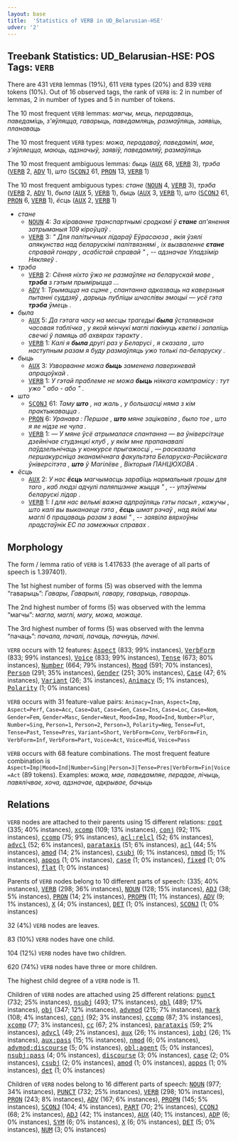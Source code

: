 ```yaml
---
layout: base
title:  'Statistics of VERB in UD_Belarusian-HSE'
udver: '2'
---
```


## Treebank Statistics: UD_Belarusian-HSE: POS Tags: `VERB`

There are 431 `VERB` lemmas (19%), 611 `VERB` types (20%) and 839 `VERB` tokens (10%).
Out of 16 observed tags, the rank of `VERB` is: 2 in number of lemmas, 2 in number of types and 5 in number of tokens.

The 10 most frequent `VERB` lemmas: <em>магчы, мець, перадаваць, паведаміць, з'яўляцца, гаварыць, паведамляць, размаўляць, заявіць, планаваць</em>

The 10 most frequent `VERB` types:  <em>можа, перадаваў, паведамілі, мае, з'яўляецца, маюць, адзначыў, заявіў, паведамляў, размаўляць</em>

The 10 most frequent ambiguous lemmas: <em>быць</em> (<tt><a href="be_hse-pos-AUX.html">AUX</a></tt> 68, <tt><a href="be_hse-pos-VERB.html">VERB</a></tt> 3), <em>трэба</em> (<tt><a href="be_hse-pos-VERB.html">VERB</a></tt> 2, <tt><a href="be_hse-pos-ADV.html">ADV</a></tt> 1), <em>што</em> (<tt><a href="be_hse-pos-SCONJ.html">SCONJ</a></tt> 61, <tt><a href="be_hse-pos-PRON.html">PRON</a></tt> 13, <tt><a href="be_hse-pos-VERB.html">VERB</a></tt> 1)

The 10 most frequent ambiguous types:  <em>стане</em> (<tt><a href="be_hse-pos-NOUN.html">NOUN</a></tt> 4, <tt><a href="be_hse-pos-VERB.html">VERB</a></tt> 3), <em>трэба</em> (<tt><a href="be_hse-pos-VERB.html">VERB</a></tt> 2, <tt><a href="be_hse-pos-ADV.html">ADV</a></tt> 1), <em>была</em> (<tt><a href="be_hse-pos-AUX.html">AUX</a></tt> 5, <tt><a href="be_hse-pos-VERB.html">VERB</a></tt> 1), <em>быць</em> (<tt><a href="be_hse-pos-AUX.html">AUX</a></tt> 3, <tt><a href="be_hse-pos-VERB.html">VERB</a></tt> 1), <em>што</em> (<tt><a href="be_hse-pos-SCONJ.html">SCONJ</a></tt> 61, <tt><a href="be_hse-pos-PRON.html">PRON</a></tt> 6, <tt><a href="be_hse-pos-VERB.html">VERB</a></tt> 1), <em>ёсць</em> (<tt><a href="be_hse-pos-AUX.html">AUX</a></tt> 2, <tt><a href="be_hse-pos-VERB.html">VERB</a></tt> 1)


* <em>стане</em>
  * <tt><a href="be_hse-pos-NOUN.html">NOUN</a></tt> 4: <em>За кіраванне транспартнымі сродкамі ў <b>стане</b> ап'янення затрыманыя 109 кіроўцаў .</em>
  * <tt><a href="be_hse-pos-VERB.html">VERB</a></tt> 3: <em>" Для палітычных лідараў Еўрасаюза , якія ўзялі апякунства над беларускімі палітвязнямі , іх вызваленне <b>стане</b> справай гонару , асабістай справай " , -- адзначае Уладзімір Някляеў .</em>
* <em>трэба</em>
  * <tt><a href="be_hse-pos-VERB.html">VERB</a></tt> 2: <em>Сёння ніхто ўжо не размаўляе на беларускай мове , <b>трэба</b> з гэтым прымірыцца ...</em>
  * <tt><a href="be_hse-pos-ADV.html">ADV</a></tt> 1: <em>Трымацца на сцэне , спантанна адказваць на каверзныя пытанні суддзяў , дарыць публіцы шчаслівы эмоцыі — усё гэта <b>трэба</b> ўмець .</em>
* <em>была</em>
  * <tt><a href="be_hse-pos-AUX.html">AUX</a></tt> 5: <em>Да гэтага часу на месцы трагедыі <b>была</b> ўсталяваная часовая таблічка , у якой мінчукі маглі пакінуць кветкі і запаліць свечкі ў памяць аб ахвярах тэракту .</em>
  * <tt><a href="be_hse-pos-VERB.html">VERB</a></tt> 1: <em>Калі я <b>была</b> другі раз у Беларусі , я сказала , што наступным разам я буду размаўляць ужо толькі па-беларуску .</em>
* <em>быць</em>
  * <tt><a href="be_hse-pos-AUX.html">AUX</a></tt> 3: <em>Узворванне можа <b>быць</b> заменена паверхневай апрацоўкай .</em>
  * <tt><a href="be_hse-pos-VERB.html">VERB</a></tt> 1: <em>У гэтай праблеме не можа <b>быць</b> ніякага кампрамісу : тут ужо " або - або " .</em>
* <em>што</em>
  * <tt><a href="be_hse-pos-SCONJ.html">SCONJ</a></tt> 61: <em>Таму <b>што</b> , на жаль , у большасці няма з кім практыкавацца .</em>
  * <tt><a href="be_hse-pos-PRON.html">PRON</a></tt> 6: <em>Уранава : Першае , <b>што</b> мяне зацікавіла , было тое , што я яе нідзе не чула .</em>
  * <tt><a href="be_hse-pos-VERB.html">VERB</a></tt> 1: <em>— У мяне ўсё атрымалася спантанна — ва ўніверсітэце дзейнічае студэнцкі клуб , у якім мне прапанавалі паўдзельнічаць у конкурсе прыгажосці , — расказала першакурсніца эканамічнага факультэта Беларуска-Расійскага ўніверсітэта , <b>што</b> ў Магілёве , Вікторыя ПАНЦЮХОВА .</em>
* <em>ёсць</em>
  * <tt><a href="be_hse-pos-AUX.html">AUX</a></tt> 2: <em>У нас <b>ёсць</b> магчымасць зарабіць нармальныя грошы для таго , каб людзі адчулі паляпшэнне жыцця " , -- упэўнены беларускі лідар .</em>
  * <tt><a href="be_hse-pos-VERB.html">VERB</a></tt> 1: <em>І для нас вельмі важна адпраўляць гэты пасыл , кажучы , што калі вы выканаеце гэта , <b>ёсць</b> шмат рэчаў , над якімі мы маглі б працаваць разам з вамі " , -- заявіла вярхоўны прадстаўнік ЕС па замежных справах .</em>

## Morphology

The form / lemma ratio of `VERB` is 1.417633 (the average of all parts of speech is 1.397401).

The 1st highest number of forms (5) was observed with the lemma “гаварыць”: <em>Гавары, Гаварылі, гавару, гаварыць, гавораць</em>.

The 2nd highest number of forms (5) was observed with the lemma “магчы”: <em>магла, маглі, магу, можа, можаце</em>.

The 3rd highest number of forms (5) was observed with the lemma “пачаць”: <em>пачала, пачалі, пачаць, пачнуць, пачні</em>.

`VERB` occurs with 12 features: <tt><a href="be_hse-feat-Aspect.html">Aspect</a></tt> (833; 99% instances), <tt><a href="be_hse-feat-VerbForm.html">VerbForm</a></tt> (833; 99% instances), <tt><a href="be_hse-feat-Voice.html">Voice</a></tt> (833; 99% instances), <tt><a href="be_hse-feat-Tense.html">Tense</a></tt> (673; 80% instances), <tt><a href="be_hse-feat-Number.html">Number</a></tt> (664; 79% instances), <tt><a href="be_hse-feat-Mood.html">Mood</a></tt> (591; 70% instances), <tt><a href="be_hse-feat-Person.html">Person</a></tt> (291; 35% instances), <tt><a href="be_hse-feat-Gender.html">Gender</a></tt> (251; 30% instances), <tt><a href="be_hse-feat-Case.html">Case</a></tt> (47; 6% instances), <tt><a href="be_hse-feat-Variant.html">Variant</a></tt> (26; 3% instances), <tt><a href="be_hse-feat-Animacy.html">Animacy</a></tt> (5; 1% instances), <tt><a href="be_hse-feat-Polarity.html">Polarity</a></tt> (1; 0% instances)

`VERB` occurs with 31 feature-value pairs: `Animacy=Inan`, `Aspect=Imp`, `Aspect=Perf`, `Case=Acc`, `Case=Dat`, `Case=Gen`, `Case=Ins`, `Case=Loc`, `Case=Nom`, `Gender=Fem`, `Gender=Masc`, `Gender=Neut`, `Mood=Imp`, `Mood=Ind`, `Number=Plur`, `Number=Sing`, `Person=1`, `Person=2`, `Person=3`, `Polarity=Neg`, `Tense=Fut`, `Tense=Past`, `Tense=Pres`, `Variant=Short`, `VerbForm=Conv`, `VerbForm=Fin`, `VerbForm=Inf`, `VerbForm=Part`, `Voice=Act`, `Voice=Mid`, `Voice=Pass`

`VERB` occurs with 68 feature combinations.
The most frequent feature combination is `Aspect=Imp|Mood=Ind|Number=Sing|Person=3|Tense=Pres|VerbForm=Fin|Voice=Act` (89 tokens).
Examples: <em>можа, мае, паведамляе, перадае, лічыць, павялічвае, хоча, адзначае, адкрывае, бачыць</em>


## Relations

`VERB` nodes are attached to their parents using 15 different relations: <tt><a href="be_hse-dep-root.html">root</a></tt> (335; 40% instances), <tt><a href="be_hse-dep-xcomp.html">xcomp</a></tt> (109; 13% instances), <tt><a href="be_hse-dep-conj.html">conj</a></tt> (92; 11% instances), <tt><a href="be_hse-dep-ccomp.html">ccomp</a></tt> (75; 9% instances), <tt><a href="be_hse-dep-acl-relcl.html">acl:relcl</a></tt> (52; 6% instances), <tt><a href="be_hse-dep-advcl.html">advcl</a></tt> (52; 6% instances), <tt><a href="be_hse-dep-parataxis.html">parataxis</a></tt> (51; 6% instances), <tt><a href="be_hse-dep-acl.html">acl</a></tt> (44; 5% instances), <tt><a href="be_hse-dep-amod.html">amod</a></tt> (14; 2% instances), <tt><a href="be_hse-dep-csubj.html">csubj</a></tt> (6; 1% instances), <tt><a href="be_hse-dep-nmod.html">nmod</a></tt> (5; 1% instances), <tt><a href="be_hse-dep-appos.html">appos</a></tt> (1; 0% instances), <tt><a href="be_hse-dep-case.html">case</a></tt> (1; 0% instances), <tt><a href="be_hse-dep-fixed.html">fixed</a></tt> (1; 0% instances), <tt><a href="be_hse-dep-flat.html">flat</a></tt> (1; 0% instances)

Parents of `VERB` nodes belong to 10 different parts of speech:  (335; 40% instances), <tt><a href="be_hse-pos-VERB.html">VERB</a></tt> (298; 36% instances), <tt><a href="be_hse-pos-NOUN.html">NOUN</a></tt> (128; 15% instances), <tt><a href="be_hse-pos-ADJ.html">ADJ</a></tt> (38; 5% instances), <tt><a href="be_hse-pos-PRON.html">PRON</a></tt> (14; 2% instances), <tt><a href="be_hse-pos-PROPN.html">PROPN</a></tt> (11; 1% instances), <tt><a href="be_hse-pos-ADV.html">ADV</a></tt> (9; 1% instances), <tt><a href="be_hse-pos-X.html">X</a></tt> (4; 0% instances), <tt><a href="be_hse-pos-DET.html">DET</a></tt> (1; 0% instances), <tt><a href="be_hse-pos-SCONJ.html">SCONJ</a></tt> (1; 0% instances)

32 (4%) `VERB` nodes are leaves.

83 (10%) `VERB` nodes have one child.

104 (12%) `VERB` nodes have two children.

620 (74%) `VERB` nodes have three or more children.

The highest child degree of a `VERB` node is 11.

Children of `VERB` nodes are attached using 25 different relations: <tt><a href="be_hse-dep-punct.html">punct</a></tt> (732; 25% instances), <tt><a href="be_hse-dep-nsubj.html">nsubj</a></tt> (493; 17% instances), <tt><a href="be_hse-dep-obl.html">obl</a></tt> (489; 17% instances), <tt><a href="be_hse-dep-obj.html">obj</a></tt> (347; 12% instances), <tt><a href="be_hse-dep-advmod.html">advmod</a></tt> (215; 7% instances), <tt><a href="be_hse-dep-mark.html">mark</a></tt> (108; 4% instances), <tt><a href="be_hse-dep-conj.html">conj</a></tt> (92; 3% instances), <tt><a href="be_hse-dep-ccomp.html">ccomp</a></tt> (87; 3% instances), <tt><a href="be_hse-dep-xcomp.html">xcomp</a></tt> (77; 3% instances), <tt><a href="be_hse-dep-cc.html">cc</a></tt> (67; 2% instances), <tt><a href="be_hse-dep-parataxis.html">parataxis</a></tt> (59; 2% instances), <tt><a href="be_hse-dep-advcl.html">advcl</a></tt> (49; 2% instances), <tt><a href="be_hse-dep-aux.html">aux</a></tt> (26; 1% instances), <tt><a href="be_hse-dep-iobj.html">iobj</a></tt> (26; 1% instances), <tt><a href="be_hse-dep-aux-pass.html">aux:pass</a></tt> (15; 1% instances), <tt><a href="be_hse-dep-nmod.html">nmod</a></tt> (6; 0% instances), <tt><a href="be_hse-dep-advmod-discourse.html">advmod:discourse</a></tt> (5; 0% instances), <tt><a href="be_hse-dep-obl-agent.html">obl:agent</a></tt> (5; 0% instances), <tt><a href="be_hse-dep-nsubj-pass.html">nsubj:pass</a></tt> (4; 0% instances), <tt><a href="be_hse-dep-discourse.html">discourse</a></tt> (3; 0% instances), <tt><a href="be_hse-dep-case.html">case</a></tt> (2; 0% instances), <tt><a href="be_hse-dep-csubj.html">csubj</a></tt> (2; 0% instances), <tt><a href="be_hse-dep-amod.html">amod</a></tt> (1; 0% instances), <tt><a href="be_hse-dep-appos.html">appos</a></tt> (1; 0% instances), <tt><a href="be_hse-dep-det.html">det</a></tt> (1; 0% instances)

Children of `VERB` nodes belong to 16 different parts of speech: <tt><a href="be_hse-pos-NOUN.html">NOUN</a></tt> (977; 34% instances), <tt><a href="be_hse-pos-PUNCT.html">PUNCT</a></tt> (732; 25% instances), <tt><a href="be_hse-pos-VERB.html">VERB</a></tt> (298; 10% instances), <tt><a href="be_hse-pos-PRON.html">PRON</a></tt> (243; 8% instances), <tt><a href="be_hse-pos-ADV.html">ADV</a></tt> (167; 6% instances), <tt><a href="be_hse-pos-PROPN.html">PROPN</a></tt> (145; 5% instances), <tt><a href="be_hse-pos-SCONJ.html">SCONJ</a></tt> (104; 4% instances), <tt><a href="be_hse-pos-PART.html">PART</a></tt> (70; 2% instances), <tt><a href="be_hse-pos-CCONJ.html">CCONJ</a></tt> (68; 2% instances), <tt><a href="be_hse-pos-ADJ.html">ADJ</a></tt> (42; 1% instances), <tt><a href="be_hse-pos-AUX.html">AUX</a></tt> (40; 1% instances), <tt><a href="be_hse-pos-ADP.html">ADP</a></tt> (6; 0% instances), <tt><a href="be_hse-pos-SYM.html">SYM</a></tt> (6; 0% instances), <tt><a href="be_hse-pos-X.html">X</a></tt> (6; 0% instances), <tt><a href="be_hse-pos-DET.html">DET</a></tt> (5; 0% instances), <tt><a href="be_hse-pos-NUM.html">NUM</a></tt> (3; 0% instances)


